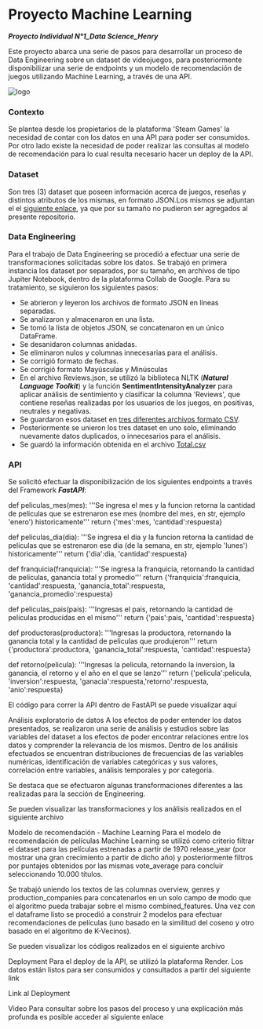 # Proyecto Machine Learning 
***Proyecto Individual N°1_Data Science_Henry***

Este proyecto abarca una serie de pasos para desarrollar un proceso de Data Engineering sobre un dataset de videojuegos, para posteriormente disponibilizar una serie de endpoints y un modelo de recomendación de juegos utilizando Machine Learning, a través de una API.

![logo](https://www.datascience-pm.com/wp-content/uploads/2021/06/ml-ops-venn-diagram-600.png)

### Contexto
Se plantea desde los propietarios de la plataforma 'Steam Games' la necesidad de contar con los datos en una API para poder ser consumidos. Por otro lado existe la necesidad de poder realizar las consultas al modelo de recomendación para lo cual resulta necesario hacer un deploy de la API.

### Dataset
Son tres (3) dataset que poseen información acerca de juegos, reseñas y distintos atributos de los mismas, en formato JSON.Los mismos se adjuntan el el [siguiente enlace](https://drive.google.com/drive/folders/1r0yc_x2rVsMoTVIUFw3W3Zh0UaXi7wvF?usp=drive_link), ya que por su tamaño no pudieron ser agregados al presente repositorio. 


### Data Engineering
Para el trabajo de Data Engineering se procedió a efectuar una serie de transformaciones solicitadas sobre los datos. Se trabajó en primera instancia los dataset por separados, por su tamaño, en archivos de tipo Jupiter Notebook, dentro de la plataforma Collab de Google. Para su tratamiento, se siguieron los siguientes pasos:
* Se abrieron y leyeron los archivos de formato JSON en líneas separadas.
* Se analizaron y almacenaron en una lista.
* Se tomó la lista de objetos JSON, se concatenaron en un único DataFrame.
* Se desanidaron columnas anidadas.
* Se eliminaron nulos y columnas innecesarias para el análisis.
* Se corrigió formato de fechas.
* Se corrigió formato Mayúsculas y Minúsculas
* En el archivo Reviews.json, se utilizó la biblioteca NLTK (***Natural Language Toolkit***) y la función **SentimentIntensityAnalyzer** para aplicar análisis de sentimiento y clasificar la columna 'Reviews', que contiene reseñas realizadas por los usuarios de los juegos, en positivas, neutrales y negativas. 
* Se guardaron esos dataset en [tres diferentes archivos formato CSV](https://drive.google.com/drive/folders/1aivJ9Njk-SeYhs0377LfuY_aA3m83q3M?usp=drive_link).
* Posteriormente se unieron los tres dataset en uno solo, eliminando nuevamente datos duplicados, o innecesarios para el análisis.
* Se guardó la información obtenida en el archivo [Total.csv](https://drive.google.com/file/d/18QNPhP2TWKsvAgkMtoyKS85_Cd14dWgP/view?usp=drive_link)
  

### API
Se solicitó efectuar la disponibilización de los siguientes endpoints a través del Framework ***FastAPI***:

def peliculas_mes(mes): '''Se ingresa el mes y la funcion retorna la cantidad de peliculas que se estrenaron ese mes (nombre del mes, en str, ejemplo 'enero') historicamente''' return {'mes':mes, 'cantidad':respuesta}

def peliculas_dia(dia): '''Se ingresa el dia y la funcion retorna la cantidad de peliculas que se estrenaron ese dia (de la semana, en str, ejemplo 'lunes') historicamente''' return {'dia':dia, 'cantidad':respuesta}

def franquicia(franquicia): '''Se ingresa la franquicia, retornando la cantidad de peliculas, ganancia total y promedio''' return {'franquicia':franquicia, 'cantidad':respuesta, 'ganancia_total':respuesta, 'ganancia_promedio':respuesta}

def peliculas_pais(pais): '''Ingresas el pais, retornando la cantidad de peliculas producidas en el mismo''' return {'pais':pais, 'cantidad':respuesta}

def productoras(productora): '''Ingresas la productora, retornando la ganancia total y la cantidad de peliculas que produjeron''' return {'productora':productora, 'ganancia_total':respuesta, 'cantidad':respuesta}

def retorno(pelicula): '''Ingresas la pelicula, retornando la inversion, la ganancia, el retorno y el año en el que se lanzo''' return {'pelicula':pelicula, 'inversion':respuesta, 'ganacia':respuesta,'retorno':respuesta, 'anio':respuesta}

El código para correr la API dentro de FastAPI se puede visualizar aquí

Análisis exploratorio de datos
A los efectos de poder entender los datos presentados, se realizaron una serie de análisis y estudios sobre las variables del dataset a los efectos de poder encontrar relaciones entre los datos y comprender la relevancia de los mismos. Dentro de los análisis efectuados se encuentran distribuciones de frecuencias de las variables numéricas, identificación de variables categóricas y sus valores, correlación entre variables, análisis temporales y por categoría.

Se destaca que se efectuaron algunas transformaciones diferentes a las realizadas para la sección de Engineering.

Se pueden visualizar las transformaciones y los análisis realizados en el siguiente archivo

Modelo de recomendación - Machine Learning
Para el modelo de recomendación de películas Machine Learning se utilizó como criterio filtrar el dataset para las películas estrenadas a partir de 1970 release_year (por mostrar una gran crecimiento a partir de dicho año) y posteriormente filtros por puntajes obtenidos por las mismas vote_average para concluir seleccionando 10.000 títulos.

Se trabajó uniendo los textos de las columnas overview, genres y production_companies para concatenarlos en un solo campo de modo que el algoritmo pueda trabajar sobre el mismo combined_features. Una vez con el dataframe listo se procedió a construir 2 modelos para efectuar recomendaciones de películas (uno basado en la similitud del coseno y otro basado en el algoritmo de K-Vecinos).

Se pueden visualizar los códigos realizados en el siguiente archivo

Deployment
Para el deploy de la API, se utilizó la plataforma Render. Los datos están listos para ser consumidos y consultados a partir del siguiente link

Link al Deployment

Video
Para consultar sobre los pasos del proceso y una explicación más profunda es posible acceder al siguiente enlace
